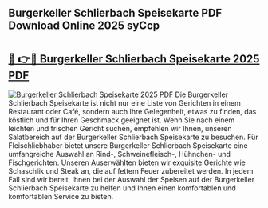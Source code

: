 ## Burgerkeller Schlierbach Speisekarte PDF Download Online 2025 syCcp

# <h2><a href="http://gc8jjw.nevu.top/?p=Burgerkeller+Schlierbach+Speisekarte">🔗 👉🔴 Burgerkeller Schlierbach Speisekarte 2025 PDF</a></h2>

[![Burgerkeller Schlierbach Speisekarte 2025 PDF](https://i.imgur.com/dBaPXMq.png)](http://gc8jjw.nevu.top/?p=Burgerkeller+Schlierbach+Speisekarte)
Die Burgerkeller Schlierbach Speisekarte ist nicht nur eine Liste von Gerichten in einem Restaurant oder Café, sondern auch Ihre Gelegenheit, etwas zu finden, das köstlich und für Ihren Geschmack geeignet ist. Wenn Sie nach einem leichten und frischen Gericht suchen, empfehlen wir Ihnen, unseren Salatbereich auf der Burgerkeller Schlierbach Speisekarte zu besuchen. Für Fleischliebhaber bietet unsere Burgerkeller Schlierbach Speisekarte eine umfangreiche Auswahl an Rind-, Schweinefleisch-, Hühnchen- und Fischgerichten. Unseren Auserwählten bieten wir exquisite Gerichte wie Schaschlik und Steak an, die auf fettem Feuer zubereitet werden. In jedem Fall sind wir bereit, Ihnen bei der Auswahl der Speisen auf der Burgerkeller Schlierbach Speisekarte zu helfen und Ihnen einen komfortablen und komfortablen Service zu bieten.
